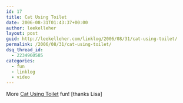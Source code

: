 ```yaml
---
id: 17
title: Cat Using Toilet
date: 2006-08-31T01:43:37+00:00
author: leekelleher
layout: post
guid: http://leekelleher.com/linklog/2006/08/31/cat-using-toilet/
permalink: /2006/08/31/cat-using-toilet/
dsq_thread_id:
  - 2234960585
categories:
  - fun
  - linklog
  - video
---
```

More [Cat Using Toilet](http://www.youtube.com/watch?v=FRCixSPXCRo) fun! [thanks Lisa]
